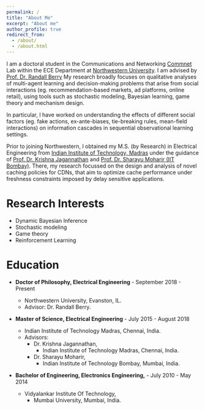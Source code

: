 ```yaml
---
permalink: /
title: "About Me"
excerpt: "About me"
author_profile: true
redirect_from: 
  - /about/
  - /about.html
---
```

I am a doctoral student in the Communications and Networking [Commnet](https://sites.northwestern.edu/commnet/) Lab within the ECE Department at [Northwestern University](https://www.northwestern.edu/). I am advised by [Prof. Dr. Randall Berry](https://www.mccormick.northwestern.edu/research-faculty/directory/profiles/berry-randy.html) My research broadly focuses on qualitative analyses of multi-agent learning and decision-making problems that arise from social interactions (eg. recommendation-based markets, ad platforms, online retail), using tools such as stochastic modeling, Bayesian learning, game theory and mechanism design.

In particular, I have worked on understanding the effects of different social factors (eg. fake actions, ex-ante-biases, tie-breaking rules, mean-field interactions) on information cascades in sequential observational learning settings.

Prior to joining Northwestern, I obtained my M.S. (by Research) in Electrical Engineering from [Indian Institute of Technology, Madras](https://www.iitm.ac.in/) under the guidance of [Prof. Dr. Krishna Jagannathan](https://www.ee.iitm.ac.in/~krishnaj/) and [Prof. Dr. Sharayu Moharir (IIT Bombay)](https://www.ee.iitb.ac.in/web/people/sharayu-moharir/). There, my research focussed on the design and analysis of novel caching policies for CDNs, that aim to optimize cache performance under freshness constraints imposed by delay sensitive applications.

Research Interests
======
* Dynamic Bayesian Inference
* Stochastic modeling
* Game theory
* Reinforcement Learning

Education                                                                                    
======                                                                                       
* **Doctor of Philosophy, Electrical Engineering** - September 2018 - Present
  - Northwestern University, Evanston, IL.
  - Advisor: Dr. Randall Berry.
    
* **Master of Science, Electrical Engineering** - July 2015 - August 2018
  - Indian Institute of Technology Madras, Chennai, India.
  - Advisors:
    - Dr. Krishna Jagannathan,
      - Indian Institute of Technology Madras, Chennai, India.
    - Dr. Sharayu Moharir,
      - Indian Institute of Technology Bombay, Mumbai, India.

* **Bachelor of Engineering, Electronics Engineering,** - July 2010 - May 2014
  - Vidyalankar Institute Of Technology,
    - Mumbai University, Mumbai, India.













